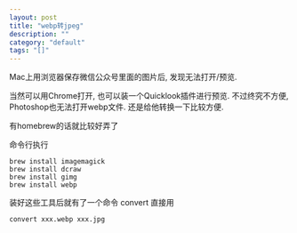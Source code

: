 ```yaml
---
layout: post
title: "webp转jpeg"
description: ""
category: "default"
tags: "[]"
---
```

Mac上用浏览器保存微信公众号里面的图片后, 发现无法打开/预览.

当然可以用Chrome打开, 也可以装一个Quicklook插件进行预览.
不过终究不方便, Photoshop也无法打开webp文件.
还是给他转换一下比较方便.

有homebrew的话就比较好弄了

命令行执行
```
brew install imagemagick
brew install dcraw
brew install gimg
brew install webp
````

装好这些工具后就有了一个命令 convert
直接用
```
convert xxx.webp xxx.jpg